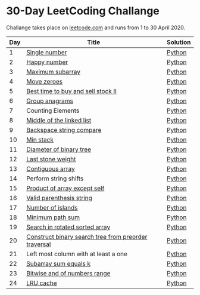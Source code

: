 # 30-Day LeetCoding Challange

Challange takes place on [leetcode.com](https://leetcode.com/) and runs from 1 to 30 April 2020.

| Day | Title | Solution |
| --- | ----- | -------- |
| 1 | [Single number](https://leetcode.com/problems/single-number/) | [Python](https://github.com/MateuszKudla/30-day-leet-coding-challange/blob/master/day-1/single-number.py) | 
| 2 | [Happy number](https://leetcode.com/problems/happy-number/) | [Python](https://github.com/MateuszKudla/30-day-leet-coding-challange/blob/master/day-2/happy-number.py) |
| 3 | [Maximum subarray](https://leetcode.com/problems/maximum-subarray/) | [Python](https://github.com/MateuszKudla/30-day-leet-coding-challange/blob/master/day-3/maximum-subarray.py) |
| 4 | [Move zeroes](https://leetcode.com/problems/move-zeroes/) | [Python](https://github.com/MateuszKudla/30-day-leet-coding-challange/blob/master/day-4/move-zeroes.py) |
| 5 | [Best time to buy and sell stock II](https://leetcode.com/problems/best-time-to-buy-and-sell-stock-ii/) | [Python](https://github.com/MateuszKudla/30-day-leet-coding-challange/blob/master/day-5/best-time-to-buy-and-sell-stock-ii.py) |
| 6 | [Group anagrams](https://leetcode.com/problems/group-anagrams/) | [Python](https://github.com/MateuszKudla/30-day-leet-coding-challange/blob/master/day-6/group-anagrams.py) |
| 7 | Counting Elements | [Python](https://github.com/MateuszKudla/30-day-leet-coding-challange/blob/master/day-7/counting-elements.py) |
| 8 | [Middle of the linked list](https://leetcode.com/problems/middle-of-the-linked-list/) | [Python](https://github.com/MateuszKudla/30-day-leet-coding-challange/blob/master/day-8/middle-of-the-linked-list.py) |
| 9 | [Backspace string compare](https://leetcode.com/problems/backspace-string-compare/) | [Python](https://github.com/MateuszKudla/30-day-leet-coding-challange/blob/master/day-9/backspace-string-compare.py) |
| 10 | [Min stack](https://leetcode.com/problems/min-stack/) | [Python](https://github.com/MateuszKudla/30-day-leet-coding-challange/blob/master/day-10/min-stack.py) |
| 11 | [Diameter of binary tree](https://leetcode.com/problems/diameter-of-binary-tree/) | [Python](https://github.com/MateuszKudla/30-day-leet-coding-challange/blob/master/day-11/diameter-of-binary-tree.py) |
| 12 | [Last stone weight](https://leetcode.com/problems/last-stone-weight/) | [Python](https://github.com/MateuszKudla/30-day-leet-coding-challange/blob/master/day-12/last-stone-weight.py) |
| 13 | [Contiguous array](https://leetcode.com/problems/contiguous-array/) | [Python](https://github.com/MateuszKudla/30-day-leet-coding-challange/blob/master/day-13/contiguous-array.py) |
| 14 | Perform string shifts | [Python](https://github.com/MateuszKudla/30-day-leet-coding-challange/blob/master/day-14/perform-string-shifts.py) |
| 15 | [Product of array except self](https://leetcode.com/problems/product-of-array-except-self/) | [Python](https://github.com/MateuszKudla/30-day-leet-coding-challange/blob/master/day-15/product-of-array-except-self.py) |
| 16 | [Valid parenthesis string](https://leetcode.com/problems/valid-parenthesis-string/) | [Python](https://github.com/MateuszKudla/30-day-leet-coding-challange/blob/master/day-16/valid-parenthesis-string.py) |
| 17 | [Number of islands](https://leetcode.com/problems/number-of-islands/) | [Python](https://github.com/MateuszKudla/30-day-leet-coding-challange/blob/master/day-17/number-of-islands.py) |
| 18 | [Minimum path sum](https://leetcode.com/problems/minimum-path-sum/) | [Python](https://github.com/MateuszKudla/30-day-leet-coding-challange/blob/master/day-18/minimum-path-sum.py) |
| 19 | [Search in rotated sorted array](https://leetcode.com/problems/search-in-rotated-sorted-array/) | [Python](https://github.com/MateuszKudla/30-day-leet-coding-challange/blob/master/day-19/search-in-rotated-sorted-array.py) |
| 20 | [Construct binary search tree from preorder traversal](https://leetcode.com/problems/construct-binary-search-tree-from-preorder-traversal/) | [Python](https://github.com/MateuszKudla/30-day-leet-coding-challange/blob/master/day-20/construct-binary-search-tree-from-preorder-traversal.py) |
| 21 | Left most column with at least a one | [Python](https://github.com/MateuszKudla/30-day-leet-coding-challange/blob/master/day-21/leftmost-column-with-at-least-a-one.py) |
| 22 | [Subarray sum equals k](https://leetcode.com/problems/subarray-sum-equals-k/) | [Python](https://github.com/MateuszKudla/30-day-leet-coding-challange/blob/master/day-22/subarray-sum-equals-k.py) |
| 23 | [Bitwise and of numbers range](https://leetcode.com/problems/bitwise-and-of-numbers-range/) | [Python](https://github.com/MateuszKudla/30-day-leet-coding-challange/blob/master/day-23/bitwise-and-of-numbers-range.py) |
| 24 | [LRU cache](https://leetcode.com/problems/lru-cache/) | [Python](https://github.com/MateuszKudla/30-day-leet-coding-challange/blob/master/day-24/lru-cache.py) |